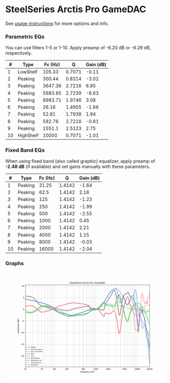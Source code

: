 # SteelSeries Arctis Pro GameDAC
See [usage instructions](https://github.com/jaakkopasanen/AutoEq#usage) for more options and info.

### Parametric EQs
You can use filters 1-5 or 1-10. Apply preamp of -6.20 dB or -6.29 dB, respectively.

|   # | Type      |   Fc (Hz) |      Q |   Gain (dB) |
|-----|-----------|-----------|--------|-------------|
|   1 | LowShelf  |    105.33 | 0.7071 |       -0.11 |
|   2 | Peaking   |    300.44 | 0.8314 |       -3.02 |
|   3 | Peaking   |   3647.36 | 2.7216 |        6.85 |
|   4 | Peaking   |   5683.85 | 2.7239 |       -6.63 |
|   5 | Peaking   |   8983.71 | 1.9746 |        3.08 |
|   6 | Peaking   |     26.16 | 1.4955 |       -1.66 |
|   7 | Peaking   |     52.81 | 1.7938 |        1.94 |
|   8 | Peaking   |    582.76 | 2.7218 |       -0.81 |
|   9 | Peaking   |   1551.1  | 2.5123 |        2.75 |
|  10 | HighShelf |  10000    | 0.7071 |       -1.01 |

### Fixed Band EQs
When using fixed band (also called graphic) equalizer, apply preamp of **-2.48 dB** (if available) and set gains manually with these parameters.

|   # | Type    |   Fc (Hz) |      Q |   Gain (dB) |
|-----|---------|-----------|--------|-------------|
|   1 | Peaking |     31.25 | 1.4142 |       -1.64 |
|   2 | Peaking |     62.5  | 1.4142 |        2.16 |
|   3 | Peaking |    125    | 1.4142 |       -1.23 |
|   4 | Peaking |    250    | 1.4142 |       -1.99 |
|   5 | Peaking |    500    | 1.4142 |       -2.55 |
|   6 | Peaking |   1000    | 1.4142 |        0.45 |
|   7 | Peaking |   2000    | 1.4142 |        2.21 |
|   8 | Peaking |   4000    | 1.4142 |        1.15 |
|   9 | Peaking |   8000    | 1.4142 |       -0.03 |
|  10 | Peaking |  16000    | 1.4142 |       -2.04 |

### Graphs
![](./SteelSeries%20Arctis%20Pro%20GameDAC.png)
